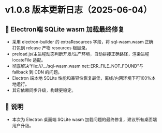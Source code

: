 # v1.0.8 版本更新日志（2025-06-04）

## 🐛 Electron端 SQLite wasm 加载最终修复

- 采用 electron-builder 的 extraResources 字段，将 sql-wasm.wasm 正确打包到 release 产物 resources 根目录。
- preload.js/主进程动态判断开发/生产环境，自动拼接正确路径，渲染进程 locateFile 适配。
- 彻底解决“file:///.../sql-wasm.wasm net::ERR_FILE_NOT_FOUND”与 fallback 到 CDN 的问题。
- Electron 端本地 SQLite 性能和兼容性恢复最佳，离线/内网环境下可100%本地运行。
- 其它依赖同步升级，构建更稳定。

## 📝 说明
- 本次为 Electron 桌面端 SQLite wasm 加载问题的最终修复，建议所有桌面端用户升级。
